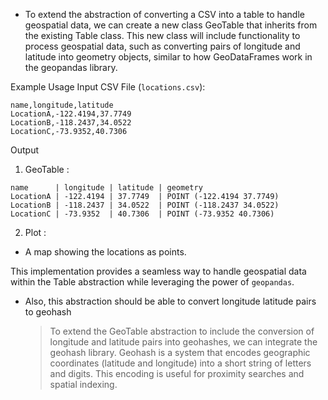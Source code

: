 


- To extend the abstraction of converting a CSV into a table to handle geospatial data, we can create a new class GeoTable that inherits from the existing Table class. This new class will include functionality to process geospatial data, such as converting pairs of longitude and latitude into geometry objects, similar to how GeoDataFrames work in the geopandas library.

Example Usage
Input CSV File (`locations.csv`):

```
name,longitude,latitude
LocationA,-122.4194,37.7749
LocationB,-118.2437,34.0522
LocationC,-73.9352,40.7306
```

Output
1. GeoTable :
```
name      | longitude | latitude | geometry
LocationA | -122.4194 | 37.7749  | POINT (-122.4194 37.7749)
LocationB | -118.2437 | 34.0522  | POINT (-118.2437 34.0522)
LocationC | -73.9352  | 40.7306  | POINT (-73.9352 40.7306)
```

2. Plot :
- A map showing the locations as points.

This implementation provides a seamless way to handle geospatial data within the Table abstraction while leveraging the power of `geopandas`.

 - Also, this abstraction should be able to convert longitude latitude pairs to geohash
    > To extend the GeoTable abstraction to include the conversion of longitude and latitude pairs into geohashes, we can integrate the geohash library. Geohash is a system that encodes geographic coordinates (latitude and longitude) into a short string of letters and digits. This encoding is useful for proximity searches and spatial indexing.


